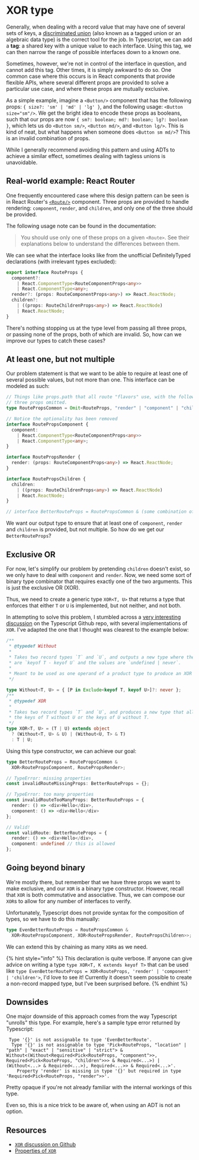 # XOR type

Generally, when dealing with a record value that may have one of several sets of keys, a [discriminated union](https://www.typescriptlang.org/docs/handbook/advanced-types.html#discriminated-unions) (also known as a tagged union or an algebraic data type) is the correct tool for the job. In Typescript, we can add a **tag**: a shared key with a unique value to each interface. Using this tag, we can then narrow the range of possible interfaces down to a known one.

Sometimes, however, we're not in control of the interface in question, and cannot add this tag. Other times, it is simply awkward to do so. One common case where this occurs is in React components that provide flexible APIs, where several different props are provided to solve a particular use case, and where these props are mutually exclusive.

As a simple example, imagine a `<Button/>` component that has the following props: `{ size?: 'sm' | 'md' | 'lg' }`, and the following usage: `<Button size="sm"/>`. We get the bright idea to encode these props as booleans, such that our props are now `{ sm?: boolean; md?: boolean; lg?: boolean }`, which lets us do `<Button sm/>`, `<Button md/>`, and `<Button lg/>`. This is kind of neat, but what happens when someone does `<Button sm md/>`? This is an invalid combination of props.

While I generally recommend avoiding this pattern and using ADTs to achieve a similar effect, sometimes dealing with tagless unions is unavoidable.

## Real-world example: React Router

One frequently encountered case where this design pattern can be seen is in React Router's [`<Route/>`](https://github.com/ReactTraining/react-router/blob/master/packages/react-router/docs/api/Route.md#route-props) component. Three props are provided to handle rendering: `component`, `render`, and `children`, and only one of the three should be provided.

The following usage note can be found in the documentation:

> You should use only one of these props on a given `<Route>`. See their explanations below to understand the differences between them.

We can see what the interface looks like from the unofficial DefinitelyTyped declarations (with irrelevant types excluded):

```typescript
export interface RouteProps {
  component?:
    | React.ComponentType<RouteComponentProps<any>>
    | React.ComponentType<any>;
  render?: (props: RouteComponentProps<any>) => React.ReactNode;
  children?:
    | ((props: RouteChildrenProps<any>) => React.ReactNode)
    | React.ReactNode;
}
```

There's nothing stopping us at the type level from passing all three props, or passing none of the props, both of which are invalid. So, how can we improve our types to catch these cases?

## At least one, but not multiple

Our problem statement is that we want to be able to require at least one of several possible values, but not more than one. This interface can be modeled as such:

```typescript
// Things like props.path that all route "flavors" use, with the following
// three props omitted.
type RoutePropsCommon = Omit<RouteProps, "render" | "component" | "children">;

// Notice the optionality has been removed
interface RoutePropsComponent {
  component:
    | React.ComponentType<RouteComponentProps<any>>
    | React.ComponentType<any>;
}

interface RoutePropsRender {
  render: (props: RouteComponentProps<any>) => React.ReactNode;
}

interface RoutePropsChildren {
  children:
    | ((props: RouteChildrenProps<any>) => React.ReactNode)
    | React.ReactNode;
}

// interface BetterRouteProps = RoutePropsCommon & (some combination of above 3)
```

We want our output type to ensure that at least one of `component`, `render` and `children` is provided, but not multiple. So how do we get our `BetterRouteProps`?

## Exclusive OR

For now, let's simplify our problem by pretending `children` doesn't exist, so we only have to deal with `component` and `render`. Now, we need some sort of binary type combinator that requires exactly one of the two arguments. This is just the exclusive OR (XOR).

Thus, we need to create a generic type `XOR<T, U>` that returns a type that enforces that either `T` or `U` is implemented, but not neither, and not both.

In attempting to solve this problem, I stumbled across a [very interesting discussion](https://github.com/Microsoft/TypeScript/issues/14094#issuecomment-373782604) on the Typescript Github repo, with several implementations of `XOR`. I've adapted the one that I thought was clearest to the example below:

```typescript
/**
 * @typedef Without
 *
 * Takes two record types `T` and `U`, and outputs a new type where the keys
 * are `keyof T - keyof U` and the values are `undefined | never`.
 *
 * Meant to be used as one operand of a product type to produce an XOR type.
 */

type Without<T, U> = { [P in Exclude<keyof T, keyof U>]?: never };
/**
 * @typedef XOR
 *
 * Takes two record types `T` and `U`, and produces a new type that allows only
 * the keys of T without U or the keys of U without T.
 */
type XOR<T, U> = (T | U) extends object
  ? (Without<T, U> & U) | (Without<U, T> & T)
  : T | U;
```

Using this type constructor, we can achieve our goal:

```typescript
type BetterRouteProps = RoutePropsCommon &
  XOR<RoutePropsComponent, RoutePropsRender>;

// TypeError: missing properties
const invalidRouteMissingProps: BetterRouteProps = {};

// TypeError: too many properties
const invalidRouteTooManyProps: BetterRouteProps = {
  render: () => <div>Hello</div>,
  component: () => <div>Hello</div>
};

// Valid!
const validRoute: BetterRouteProps = {
  render: () => <div>Hello</div>,
  component: undefined // this is allowed
};
```

## Going beyond binary

We're mostly there, but remember that we have three props we want to make exclusive, and our `XOR` is a binary type constructor. However, recall that `XOR` is both commutative and associative. Thus, we can compose our `XOR`s to allow for any number of interfaces to verify.

Unfortunately, Typescript does not provide syntax for the composition of types, so we have to do this manually:

```typescript
type EvenBetterRouteProps = RoutePropsCommon &
  XOR<RoutePropsComponent, XOR<RoutePropsRender, RoutePropsChildren>>;
```

We can extend this by chaining as many `XOR`s as we need.

{% hint style="info" %}
This declaration is quite verbose. If anyone can give advice on writing a type `type XOR<T, K extends keyof T>` that can be used like `type EvenBetterRouteProps = XOR<RouteProps, 'render' | 'component' | 'children'>`, I'd love to see it! Currently it doesn't seem possible to create a non-record mapped type, but I've been surprised before.
{% endhint %}

## Downsides

One major downside of this approach comes from the way Typescript "unrolls" this type. For example, here's a sample type error returned by Typescript:

```
 Type '{}' is not assignable to type 'EvenBetterRoute'.
  Type '{}' is not assignable to type 'Pick<RouteProps, "location" | "path" | "exact" | "sensitive" | "strict"> & Without<(Without<Required<Pick<RouteProps, "component">>, Required<Pick<RouteProps, "children">>> & Required<...>) | (Without<...> & Required<...>), Required<...>> & Required<...>'.
    Property 'render' is missing in type '{}' but required in type 'Required<Pick<RouteProps, "render">>'.
```

Pretty opaque if you're not already familiar with the internal workings of this type.

Even so, this is a nice trick to be aware of, when using an ADT is not an option.

## Resources

- [`XOR` discussion on Github](https://timhwang21.gitbook.io/index/programming/typescript/xor-type)
- [Properties of `XOR`](https://en.wikipedia.org/wiki/Exclusive_or#Properties)
